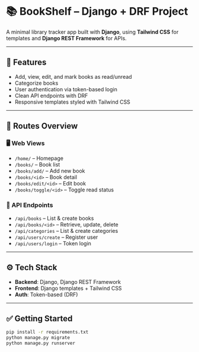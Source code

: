 # 📚 BookShelf – Django + DRF Project

A minimal library tracker app built with **Django**, using **Tailwind CSS** for templates and **Django REST Framework** for APIs.

---

## 🚀 Features

- Add, view, edit, and mark books as read/unread
- Categorize books
- User authentication via token-based login
- Clean API endpoints with DRF
- Responsive templates styled with Tailwind CSS

---

## 📁 Routes Overview

### 🖥 Web Views
- `/home/` – Homepage
- `/books/` – Book list
- `/books/add/` – Add new book
- `/books/<id>` – Book detail
- `/books/edit/<id>` – Edit book
- `/books/toggle/<id>` – Toggle read status

### 🔌 API Endpoints
- `/api/books` – List & create books
- `/api/books/<id>` – Retrieve, update, delete
- `/api/categories` – List & create categories
- `/api/users/create` – Register user
- `/api/users/login` – Token login

---

## ⚙️ Tech Stack

- **Backend**: Django, Django REST Framework
- **Frontend**: Django templates + Tailwind CSS
- **Auth**: Token-based (DRF)

---

## ✅ Getting Started

```bash
pip install -r requirements.txt
python manage.py migrate
python manage.py runserver
